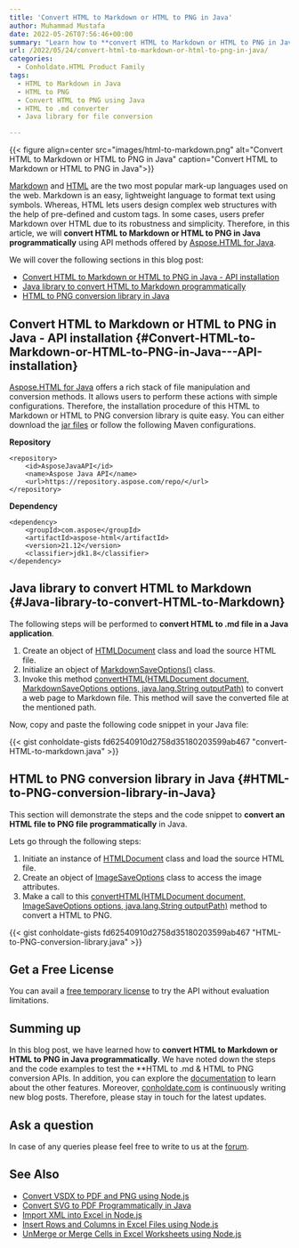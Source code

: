 ```yaml
---
title: 'Convert HTML to Markdown or HTML to PNG in Java'
author: Muhammad Mustafa
date: 2022-05-26T07:56:46+00:00
summary: "Learn how to **convert HTML to Markdown or HTML to PNG in Java programmatically** using an easy-to-install Java library. Convert web page to an image or .md file. "
url: /2022/05/24/convert-html-to-markdown-or-html-to-png-in-java/
categories:
  - Conholdate.HTML Product Family
tags:
  - HTML to Markdown in Java
  - HTML to PNG
  - Convert HTML to PNG using Java 
  - HTML to .md converter 
  - Java library for file conversion 

---
```



{{< figure align=center src="images/html-to-markdown.png" alt="Convert HTML to Markdown or HTML to PNG in Java" caption="Convert HTML to Markdown or HTML to PNG in Java">}}

[Markdown][1] and [HTML][2] are the two most popular mark-up languages used on the web. Markdown is an easy, lightweight language to format text using symbols. Whereas, HTML lets users design complex web structures with the help of pre-defined and custom tags. In some cases, users prefer Markdown over HTML due to its robustness and simplicity. Therefore, in this article, we will **convert HTML to Markdown or HTML to PNG in Java programmatically** using API methods offered by [Aspose.HTML for Java][3].

We will cover the following sections in this blog post:


  * [Convert HTML to Markdown or HTML to PNG in Java - API installation ][4]
  * [Java library to convert HTML to Markdown programmatically][5]
  * [HTML to PNG conversion library in Java  ][6]

## Convert HTML to Markdown or HTML to PNG in Java - API installation {#Convert-HTML-to-Markdown-or-HTML-to-PNG-in-Java---API-installation}

[Aspose.HTML for Java][3] offers a rich stack of file manipulation and conversion methods. It allows users to perform these actions with simple configurations. Therefore, the installation procedure of this HTML to Markdown or HTML to PNG conversion library is quite easy. You can either download the [jar files][7] or follow the following Maven configurations.

**Repository**
```
<repository>
    <id>AsposeJavaAPI</id>
    <name>Aspose Java API</name>
    <url>https://repository.aspose.com/repo/</url>
</repository>
```

**Dependency**

```
<dependency>
    <groupId>com.aspose</groupId>
    <artifactId>aspose-html</artifactId>
    <version>21.12</version>
    <classifier>jdk1.8</classifier>
</dependency>
```

## Java library to convert HTML to Markdown {#Java-library-to-convert-HTML-to-Markdown}

The following steps will be performed to **convert HTML to .md file in a Java application**.

 1. Create an object of [HTMLDocument][8] class and load the source HTML file.
 2. Initialize an object of [MarkdownSaveOptions()][9] class.
 3. Invoke this method [convertHTML(HTMLDocument document, MarkdownSaveOptions options, java.lang.String outputPath)][10] to convert a web page to Markdown file. This method will save the converted file at the mentioned path.

Now, copy and paste the following code snippet in your Java file:

{{< gist conholdate-gists fd62540910d2758d35180203599ab467 "convert-HTML-to-markdown.java" >}}

## HTML to PNG conversion library in Java {#HTML-to-PNG-conversion-library-in-Java}

This section will demonstrate the steps and the code snippet to **convert an HTML file to PNG file programmatically** in Java.

Lets go through the following steps:

 1. Initiate an instance of [HTMLDocument][8] class and load the source HTML file.
 2. Create an object of [ImageSaveOptions][11] class to access the image attributes.
 3. Make a call to this [convertHTML(HTMLDocument document, ImageSaveOptions options, java.lang.String outputPath)][12] method to convert a HTML to PNG.

{{< gist conholdate-gists fd62540910d2758d35180203599ab467 "HTML-to-PNG-conversion-library.java" >}}

## Get a Free License

You can avail a [free temporary license][13] to try the API without evaluation limitations.

## Summing up

In this blog post, we have learned how to **convert HTML to Markdown or HTML to PNG in Java programmatically**. We have noted down the steps and the code examples to test the **HTML to .md & HTML to PNG conversion APIs. In addition, you can explore the [documentation][14] to learn about the other features. Moreover, [conholdate.com][15] is continuously writing new blog posts. Therefore, please stay in touch for the latest updates.

## Ask a question

In case of any queries please feel free to write to us at the [forum][16].

## See Also

  * [Convert VSDX to PDF and PNG using Node.js][17]
  * [Convert SVG to PDF Programmatically in Java][18]
  * [Import XML into Excel in Node.js][19]
  * [Insert Rows and Columns in Excel Files using Node.js][20]
  * [UnMerge or Merge Cells in Excel Worksheets using Node.js][21]

 [1]: https://docs.fileformat.com/word-processing/md/
 [2]: https://docs.fileformat.com/web/html/
 [3]: https://products.aspose.com/html/java/
 [4]: #Convert-HTML-to-Markdown-or-HTML-to-PNG-in-Java---API-installation
 [5]: #Java-library-to-convert-HTML-to-Markdown
 [6]: #HTML-to-PNG-conversion-library-in-Java
 [7]: https://downloads.aspose.com/html/java
 [8]: https://apireference.aspose.com/html/java/com.aspose.html/HTMLDocument
 [9]: https://apireference.aspose.com/html/java/com.aspose.html.saving/MarkdownSaveOptions
 [10]: https://apireference.aspose.com/html/java/com.aspose.html/HTMLDocument
 [11]: https://apireference.aspose.com/html/java/com.aspose.html.saving/ImageSaveOptions
 [12]: https://apireference.aspose.com/html/java/com.aspose.html.converters/Converter#convertHTML-com.aspose.HTMLDocument-com.aspose.saving.ImageSaveOptions-java.lang.String-
 [13]: https://purchase.conholdate.com/temporary-license
 [14]: https://docs.aspose.com/html/java/
 [15]: https://www.conholdate.com/
 [16]: https://forum.conholdate.com/
 [17]: https://blog.conholdate.com/2022/05/19/convert-vsdx-to-pdf-and-png-using-nodejs/
 [18]: https://blog.conholdate.com/2022/05/17/convert-svg-to-pdf-programmatically-in-java/
 [19]: https://blog.conholdate.com/2022/04/25/import-xml-into-excel-in-nodejs/
 [20]: https://blog.conholdate.com/2022/05/12/insert-rows-and-columns-in-excel-files-using-nodejs/
 [21]: https://blog.conholdate.com/2022/05/10/unmerge-or-merge-cells-in-excel-worksheets-using-nodejs/
 
